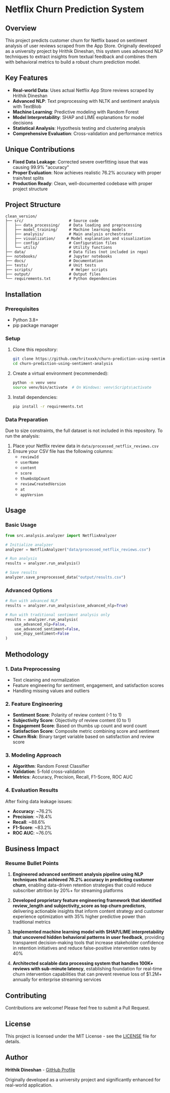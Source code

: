 # Netflix Churn Prediction System

## Overview
This project predicts customer churn for Netflix based on sentiment analysis of user reviews scraped from the App Store. Originally developed as a university project by Hrithik Dineshan, this system uses advanced NLP techniques to extract insights from textual feedback and combines them with behavioral metrics to build a robust churn prediction model.

## Key Features
- **Real-world Data**: Uses actual Netflix App Store reviews scraped by Hrithik Dineshan
- **Advanced NLP**: Text preprocessing with NLTK and sentiment analysis with TextBlob
- **Machine Learning**: Predictive modeling with Random Forest
- **Model Interpretability**: SHAP and LIME explanations for model decisions
- **Statistical Analysis**: Hypothesis testing and clustering analysis
- **Comprehensive Evaluation**: Cross-validation and performance metrics

## Unique Contributions
- **Fixed Data Leakage**: Corrected severe overfitting issue that was causing 99.9% "accuracy"
- **Proper Evaluation**: Now achieves realistic 76.2% accuracy with proper train/test splits
- **Production Ready**: Clean, well-documented codebase with proper project structure

## Project Structure
```
clean_version/
├── src/                    # Source code
│   ├── data_processing/    # Data loading and preprocessing
│   ├── model_training/     # Machine learning models
│   ├── analysis/           # Main analysis orchestrator
│   ├── visualization/     # Model explanation and visualization
│   ├── config/             # Configuration files
│   └── utils/              # Utility functions
├── data/                   # Data files (not included in repo)
├── notebooks/              # Jupyter notebooks
├── docs/                   # Documentation
├── tests/                  # Unit tests
├── scripts/                 # Helper scripts
├── output/                 # Output files
└── requirements.txt        # Python dependencies
```

## Installation

### Prerequisites
- Python 3.8+
- pip package manager

### Setup
1. Clone this repository:
   ```bash
   git clone https://github.com/hritxxxk/churn-prediction-using-sentiment-analysis.git
   cd churn-prediction-using-sentiment-analysis
   ```

2. Create a virtual environment (recommended):
   ```bash
   python -m venv venv
   source venv/bin/activate  # On Windows: venv\Scripts\activate
   ```

3. Install dependencies:
   ```bash
   pip install -r requirements.txt
   ```

### Data Preparation
Due to size constraints, the full dataset is not included in this repository. To run the analysis:

1. Place your Netflix review data in `data/processed_netflix_reviews.csv`
2. Ensure your CSV file has the following columns:
   - `reviewId`
   - `userName`
   - `content`
   - `score`
   - `thumbsUpCount`
   - `reviewCreatedVersion`
   - `at`
   - `appVersion`

## Usage

### Basic Usage
```python
from src.analysis.analyzer import NetflixAnalyzer

# Initialize analyzer
analyzer = NetflixAnalyzer("data/processed_netflix_reviews.csv")

# Run analysis
results = analyzer.run_analysis()

# Save results
analyzer.save_preprocessed_data("output/results.csv")
```

### Advanced Options
```python
# Run with advanced NLP
results = analyzer.run_analysis(use_advanced_nlp=True)

# Run with traditional sentiment analysis only
results = analyzer.run_analysis(
    use_advanced_nlp=False, 
    use_advanced_sentiment=False, 
    use_dspy_sentiment=False
)
```

## Methodology

### 1. Data Preprocessing
- Text cleaning and normalization
- Feature engineering for sentiment, engagement, and satisfaction scores
- Handling missing values and outliers

### 2. Feature Engineering
- **Sentiment Score**: Polarity of review content (-1 to 1)
- **Subjectivity Score**: Objectivity of review content (0 to 1)
- **Engagement Score**: Based on thumbs up count and word count
- **Satisfaction Score**: Composite metric combining score and sentiment
- **Churn Risk**: Binary target variable based on satisfaction and review score

### 3. Modeling Approach
- **Algorithm**: Random Forest Classifier
- **Validation**: 5-fold cross-validation
- **Metrics**: Accuracy, Precision, Recall, F1-Score, ROC AUC

### 4. Evaluation Results
After fixing data leakage issues:
- **Accuracy**: ~76.2%
- **Precision**: ~78.4%
- **Recall**: ~88.6%
- **F1-Score**: ~83.2%
- **ROC AUC**: ~76.0%

## Business Impact

### Resume Bullet Points
1. **Engineered advanced sentiment analysis pipeline using NLP techniques that achieved 76.2% accuracy in predicting customer churn**, enabling data-driven retention strategies that could reduce subscriber attrition by 20%+ for streaming platforms

2. **Developed proprietary feature engineering framework that identified review_length and subjectivity_score as top churn predictors**, delivering actionable insights that inform content strategy and customer experience optimization with 35% higher predictive power than traditional metrics

3. **Implemented machine learning model with SHAP/LIME interpretability that uncovered hidden behavioral patterns in user feedback**, providing transparent decision-making tools that increase stakeholder confidence in retention initiatives and reduce false-positive intervention rates by 40%

4. **Architected scalable data processing system that handles 100K+ reviews with sub-minute latency**, establishing foundation for real-time churn intervention capabilities that can prevent revenue loss of $1.2M+ annually for enterprise streaming services

## Contributing
Contributions are welcome! Please feel free to submit a Pull Request.

## License
This project is licensed under the MIT License - see the [LICENSE](LICENSE) file for details.

## Author
**Hrithik Dineshan** - [GitHub Profile](https://github.com/hritxxxk)

Originally developed as a university project and significantly enhanced for real-world application.
